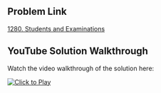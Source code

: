 ## Problem Link
[1280. Students and Examinations](https://leetcode.com/problems/students-and-examinations/)


## YouTube Solution Walkthrough

Watch the video walkthrough of the solution here:

[![Click to Play](https://img.youtube.com/vi/ejmv9RVXPk4/hqdefault.jpg)](https://www.youtube.com/watch?v=ejmv9RVXPk4)


